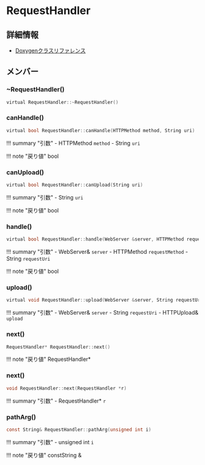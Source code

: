 # RequestHandler



## 詳細情報

- [Doxygenクラスリファレンス](https://lang-ship.com/reference/ESP32/1.0.2/class_request_handler.html)

## メンバー

### ~RequestHandler()



```c
virtual RequestHandler::~RequestHandler()
```



### canHandle()



```c
virtual bool RequestHandler::canHandle(HTTPMethod method, String uri)
```

!!! summary "引数"
	- HTTPMethod `method` 
	- String `uri` 

!!! note "戻り値"
	bool



### canUpload()



```c
virtual bool RequestHandler::canUpload(String uri)
```

!!! summary "引数"
	- String `uri` 

!!! note "戻り値"
	bool



### handle()



```c
virtual bool RequestHandler::handle(WebServer &server, HTTPMethod requestMethod, String requestUri)
```

!!! summary "引数"
	- WebServer& `server` 
	- HTTPMethod `requestMethod` 
	- String `requestUri` 

!!! note "戻り値"
	bool



### upload()



```c
virtual void RequestHandler::upload(WebServer &server, String requestUri, HTTPUpload &upload)
```

!!! summary "引数"
	- WebServer& `server` 
	- String `requestUri` 
	- HTTPUpload& `upload` 



### next()



```c
RequestHandler* RequestHandler::next()
```

!!! note "戻り値"
	RequestHandler*



### next()



```c
void RequestHandler::next(RequestHandler *r)
```

!!! summary "引数"
	- RequestHandler* `r` 



### pathArg()



```c
const String& RequestHandler::pathArg(unsigned int i)
```

!!! summary "引数"
	- unsigned int `i` 

!!! note "戻り値"
	constString &



